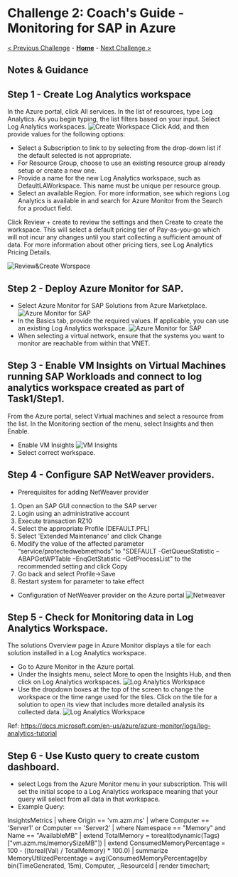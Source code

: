 # Challenge 2: Coach's Guide - Monitoring for SAP in Azure

[< Previous Challenge](./01-SAP-Auto-Deployment.md) - **[Home](README.md)** - [Next Challenge >](./03-SAP-Security.md)

## Notes & Guidance

## Step 1 - **Create Log Analytics workspace**
In the Azure portal, click All services. In the list of resources, type Log Analytics. As you begin typing, the list filters based on your input. Select Log Analytics workspaces.
![Create Workspace](Images/02-Azure-Monitor-Workspace-Create_1.png)
Click Add, and then provide values for the following options:
- Select a Subscription to link to by selecting from the drop-down list if the default selected is not appropriate.
- For Resource Group, choose to use an existing resource group already setup or create a new one.
- Provide a name for the new Log Analytics workspace, such as DefaultLAWorkspace. This name must be unique per resource group.
- Select an available Region. For more information, see which regions Log Analytics is available in and search for Azure Monitor from the Search for a product field.

Click Review + create to review the settings and then Create to create the workspace. This will select a default pricing tier of Pay-as-you-go which will not incur any changes until you start collecting a sufficient amount of data. For more information about other pricing tiers, see Log Analytics Pricing Details.

![Review&Create Worspace](Images/02-Azure-Monitor-Workspace-Create_2.png)

## Step 2 - **Deploy Azure Monitor for SAP.**

- Select Azure Monitor for SAP Solutions from Azure Marketplace.
![Azure Monitor for SAP](Images/02-Azure-Monitor-Create_Monitor-1.png)
- In the Basics tab, provide the required values. If applicable, you can use an existing Log Analytics workspace.
![Azure Monitor for SAP](Images/02-Azure-Monitor-Create_Monitor-2.png)
- When selecting a virtual network, ensure that the systems you want to monitor are reachable from within that VNET.


## Step 3 - Enable VM Insights on Virtual Machines running SAP Workloads and connect to log analytics workspace created as part of Task1/Step1.
From the Azure portal, select Virtual machines and select a resource from the list. In the Monitoring section of the menu, select Insights and then Enable.
- Enable VM Insights
![VM Insights](Images/Challenge2_VM_Insights.png)
- Select correct workspace. 

## Step 4 - Configure SAP NetWeaver providers.

- Prerequisites for adding NetWeaver provider
1. Open an SAP GUI connection to the SAP server
2. Login using an administrative account
3. Execute transaction RZ10
4. Select the appropriate Profile (DEFAULT.PFL)
5. Select 'Extended Maintenance' and click Change
6. Modify the value of the affected parameter “service/protectedwebmethods” to "SDEFAULT -GetQueueStatistic –ABAPGetWPTable –EnqGetStatistic –GetProcessList" to the recommended setting and click Copy
7. Go back and select Profile->Save
8. Restart system for parameter to take effect

- Configuration of NetWeaver provider on the Azure portal 
![Netweaver](Images/Challenge2_Netweaver.png)

## Step 5 - Check for Monitoring data in Log Analytics Workspace.
The solutions Overview page in Azure Monitor displays a tile for each solution installed in a Log Analytics workspace.
- Go to Azure Monitor in the Azure portal. 
- Under the Insights menu, select More to open the Insights Hub, and then click on Log Analytics workspaces.
![Log Analytics Workspace](Images/02-Azure-Monitor-workspaces-log1.png)
- Use the dropdown boxes at the top of the screen to change the workspace or the time range used for the tiles. Click on the tile for a solution to open its view that includes more detailed analysis its collected data.
![Log Analytics Workspace](Images/02-Azure-Monitor-workspaces-log2.png)

Ref: https://docs.microsoft.com/en-us/azure/azure-monitor/logs/log-analytics-tutorial

## Step 6 - Use Kusto query to create custom dashboard.

- select Logs from the Azure Monitor menu in your subscription. This will set the initial scope to a Log Analytics workspace meaning that your query will select from all data in that workspace.
- Example Query:

InsightsMetrics
| where Origin == 'vm.azm.ms'
| where Computer == 'Server1' or Computer == 'Server2'
| where Namespace == "Memory" and Name == "AvailableMB"
| extend TotalMemory = toreal(todynamic(Tags)["vm.azm.ms/memorySizeMB"])
| extend ConsumedMemoryPercentage = 100 - ((toreal(Val) / TotalMemory) * 100.0)
| summarize MemoryUtilizedPercentage = avg(ConsumedMemoryPercentage)by bin(TimeGenerated, 15m), Computer, _ResourceId
| render timechart;
